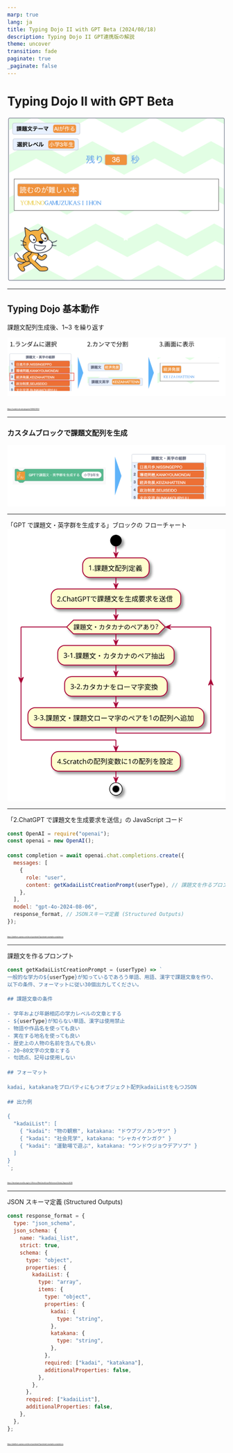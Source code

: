 ```yaml
---
marp: true
lang: ja
title: Typing Dojo II with GPT Beta (2024/08/18)
description: Typing Dojo II GPT連携版の解説
theme: uncover
transition: fade
paginate: true
_paginate: false
---
```


# <!--fit--> Typing Dojo II with GPT Beta

![bg opacity width:800](assets/typing-dojo-background.png)

---

## Typing Dojo 基本動作

課題文配列生成後、1~3 を繰り返す

![width:1100](assets/typing-dojo-summary.png)

<span style="font-size: 25%;">
<a href="https://scratch.mit.edu/projects/1036221510/">https://scratch.mit.edu/projects/1036221510/</a>
</span>

---

### カスタムブロックで課題文配列を生成

![width:1100](assets/customblock-for-gpt.png)

---

「GPT で課題文・英字群を生成する」ブロックの
フローチャート
![width:400](assets/flowchart-get-kadai-list-with-gpt.svg)

---

「2.ChatGPT で課題文を生成要求を送信」の
JavaScript コード

```js
const OpenAI = require("openai");
const openai = new OpenAI();

const completion = await openai.chat.completions.create({
  messages: [
    {
      role: "user",
      content: getKadaiListCreationPrompt(userType), // 課題文を作るプロンプト
    },
  ],
  model: "gpt-4o-2024-08-06",
  response_format, // JSONスキーマ定義 (Structured Outputs)
});
```

<span style="font-size: 25%;">
<a href="https://platform.openai.com/docs/quickstart?quickstart-example=completions">https://platform.openai.com/docs/quickstart?quickstart-example=completions</a>
</span>

---

課題文を作るプロンプト

```js
const getKadaiListCreationPrompt = (userType) => `
一般的な学力の${userType}が知っているであろう単語、用語、漢字で課題文章を作り、
以下の条件、フォーマットに従い30個出力してください。

## 課題文章の条件

- 学年および年齢相応の学力レベルの文章とする
- ${userType}が知らない単語、漢字は使用禁止
- 物語や作品名を使っても良い
- 実在する地名を使っても良い
- 歴史上の人物の名前を含んでも良い
- 20~80文字の文章とする
- 句読点、記号は使用しない

## フォーマット

kadai, katakanaをプロパティにもつオブジェクト配列kadaiListをもつJSON

## 出力例

{
  "kadaiList": [
    { "kadai": "物の観察", katakana: "ドウブツノカンサツ" }
    { "kadai": "社会見学", katakana: "シャカイケンガク" }
    { "kadai": "運動場で遊ぶ", katakana: "ウンドウジョウデアソブ" }
  ]
}
`;
```

<span style="font-size: 25%;">
<a href="https://developer.mozilla.org/en-US/docs/Web/JavaScript/Reference/Global_Objects/JSON">https://developer.mozilla.org/en-US/docs/Web/JavaScript/Reference/Global_Objects/JSON</a>
</span>

---

JSON スキーマ定義 (Structured Outputs)

```js
const response_format = {
  type: "json_schema",
  json_schema: {
    name: "kadai_list",
    strict: true,
    schema: {
      type: "object",
      properties: {
        kadaiList: {
          type: "array",
          items: {
            type: "object",
            properties: {
              kadai: {
                type: "string",
              },
              katakana: {
                type: "string",
              },
            },
            required: ["kadai", "katakana"],
            additionalProperties: false,
          },
        },
      },
      required: ["kadaiList"],
      additionalProperties: false,
    },
  },
};
```

<span style="font-size: 25%;">
<a href="https://platform.openai.com/docs/quickstart?quickstart-example=completions">https://platform.openai.com/docs/quickstart?quickstart-example=completions</a>
</span>
